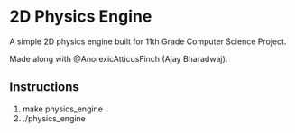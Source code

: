 # 2D Physics Engine

A simple 2D physics engine built for 11th Grade Computer Science Project.

Made along with @AnorexicAtticusFinch (Ajay Bharadwaj).

## Instructions
1. make physics_engine
2. ./physics_engine
